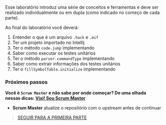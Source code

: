 Esse laboratório introduz uma série de conceitos e ferramentas e deve ser realizado individualmente ou em dupla (como indicado no começo de cada parte). 

Ao final do laboratório você deverá:

1. Entender o que é um arquivo `.hack` e `.mif`
1. Ter um projeto importado no Intellij
1. Ter o método `code.jump` implementando
1. Saber como executar os testes unitários
1. Ter o método `parser.commandType` implementando
1. Saber como extrair informações dos testes unitários
1. Ter o `fillSymbolTable.initialize` implementando

### Próximos passos

**Você é `Scrum Master` e não sabe por onde começar? De uma olhada nessas dicas: [Vixi! Sou Scrum Master](Vixi!-Sou-Scrum-Master)**

- **Scrum Master** atualize o repositório com o upstream antes de continuar

> [SEGUIR PARA A PRIMEIRA PARTE](H-Assembler-Lab-1-[parte-1])
